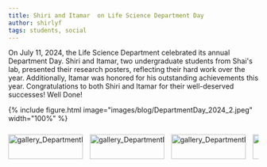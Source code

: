 ```yaml
---
title: Shiri and Itamar  on Life Science Department Day
author: shirlyf
tags: students, social
---
```


On July 11, 2024, the Life Science Department celebrated its annual Department Day. Shiri and Itamar, two undergraduate students from Shai's lab, presented their research posters, reflecting their hard work over the year. Additionally, Itamar was honored for his outstanding achievements this year. Congratulations to both Shiri and Itamar for their well-deserved successes! Well Done!

{%
  include figure.html
  image="images/blog/DepartmentDay_2024_2.jpeg"
  width="100%"
%}

<div class="scrollable-gallery">
    <div class="thumbnails">
        
<!-- Repeat this block for each image in the set -->

<a href="https://ecomplab.com/images/blog/DepartmentDay_2024_1.jpeg" data-lightbox="gallery_DepartmentDay_July2024" data-title="Life Science Department Day, July 2024  - 1">
        <img src="https://ecomplab.com/images/blog/DepartmentDay_2024_1.jpeg" alt="gallery_DepartmentDay_July2024" style="width:100%;max-width:150px">
</a>
<a href="https://ecomplab.com/images/blog/DepartmentDay_2024_3.jpeg" data-lightbox="gallery_DepartmentDay_July2024" data-title="Life Science Department Day, July 2024  - 2">
        <img src="https://ecomplab.com/images/blog/DepartmentDay_2024_3.jpeg" alt="gallery_DepartmentDay_July2024" style="width:100%;max-width:150px">
</a>
<a href="https://ecomplab.com/images/blog/DepartmentDay_2024_4.jpeg" data-lightbox="gallery_DepartmentDay_July2024" data-title="Life Science Department Day, July 2024  - 3">
        <img src="https://ecomplab.com/images/blog/DepartmentDay_2024_4.jpeg" alt="gallery_DepartmentDay_July2024" style="width:100%;max-width:150px">
</a>
<a href="https://ecomplab.com/images/blog/DepartmentDay_2024_5.jpeg" data-lightbox="gallery_DepartmentDay_July2024" data-title="Life Science Department Day, July 2024  - 4">
        <img src="https://ecomplab.com/images/blog/DepartmentDay_2024_5.jpeg" alt="gallery_DepartmentDay_July2024" style="width:100%;max-width:150px">
</a>
<a href="https://ecomplab.com/images/blog/DepartmentDay_2024_2.jpeg" data-lightbox="gallery_DepartmentDay_July2024" data-title="Life Science Department Day, July 2024  - 5">
        <img src="https://ecomplab.com/images/blog/DepartmentDay_2024_2.jpeg" alt="gallery_DepartmentDay_July2024" style="width:100%;max-width:150px">
</a>
    </div>
</div>


<!-- Lightbox2 JS and CSS -->
<link href="https://cdnjs.cloudflare.com/ajax/libs/lightbox2/2.11.3/css/lightbox.min.css" rel="stylesheet">
<script src="https://cdnjs.cloudflare.com/ajax/libs/lightbox2/2.11.3/js/lightbox-plus-jquery.min.js"></script>



<!-- Additional CSS for Scrollable Gallery -->
<style>
    .scrollable-gallery {
        overflow-x: auto;
        white-space: nowrap;
        padding: 10px 0;
    }

    .thumbnails a {
        display: inline-block;
        margin-right: 10px;
    }

    .thumbnails img {
        width: 50px;
        height: 50px; /* Adjust the height as needed */
        vertical-align: middle;
    }
</style>

